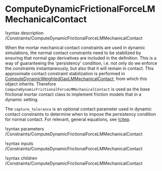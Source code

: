 # ComputeDynamicFrictionalForceLMMechanicalContact

!syntax description /Constraints/ComputeDynamicFrictionalForceLMMechanicalContact

When the mortar mechanical contact constraints are used in dynamic simulations, the normal contact constraints need to be stabilized by ensuring that normal gap derivatives are included in the definition. This is a way of guaranteeing the 'persistency' condition, i.e. not only do we enforce the constraints instantaneously, but also that it will remain in contact. This approximate contact constraint stabilization is performed in [ComputeDynamicWeightedGapLMMechanicalContact](/ComputeDynamicWeightedGapLMMechanicalContact.md), from which this object inherits. Therefore `ComputeDynamicFrictionalForceLMMechanicalContact` is used as the base frictional mortar contact class to implement friction models that in a dynamic setting.

The `capture_tolerance` is an optional contact parameter used in dynamic contact constraints to determine when to impose the persistency condition for normal contact. For relevant, general equations, see [!citep](tal2018dynamic).

!syntax parameters /Constraints/ComputeDynamicFrictionalForceLMMechanicalContact

!syntax inputs /Constraints/ComputeDynamicFrictionalForceLMMechanicalContact

!syntax children /Constraints/ComputeDynamicFrictionalForceLMMechanicalContact
